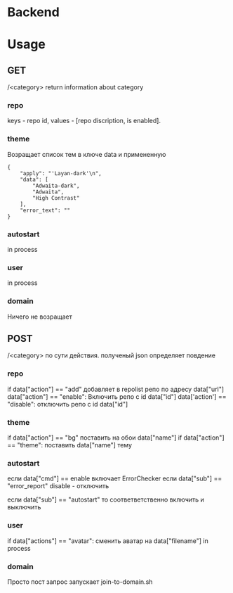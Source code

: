 # Backend

# Usage
## GET
/\<category\>
return information about category
### repo
keys - repo id, values - [repo discription, is enabled]. 
### theme
Возращает список тем в ключе data и примененную
```
{
    "apply": "'Layan-dark'\n",
    "data": [
        "Adwaita-dark",
        "Adwaita",
        "High Contrast"
    ],
    "error_text": ""
}
```
### autostart
in process
### user
in process
### domain
Ничего не возращает
## POST
/\<category\>
по сути действия. полученый json определяет повдение
### repo 
if data["action"] == "add"
добавляет в repolist репо по адресу data["url"]
data["action"] == "enable":
Включить репо с id data["id"]
data['action'] == "disable":
отключить репо с id data["id"]
### theme
if data["action"] == "bg"
поставить на обои data["name"]
if data["action"] == "theme":
поставить data["name"] тему
### autostart
если data["cmd"] == enable включает ErrorChecker если data["sub"] == "error_report"
disable - отключить

если data["sub"] == "autostart" то соответветственно включить и выключить
### user
if data["actions"] == "avatar":
    сменить аватар на data["filename"]
in process
### domain
Просто пост запрос запускает join-to-domain.sh
